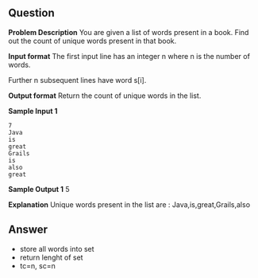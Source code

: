 ## Question

**Problem Description**
You are given a list of words present in a book. Find out the count of unique words present in that book.

**Input format**
The first input line has an integer n where n is the number of words.

Further n subsequent lines have word s[i].

**Output format**
Return the count of unique words in the list.

**Sample Input 1**

```
7
Java
is
great
Grails
is
also
great
```

**Sample Output 1**
5

**Explanation**
Unique words present in the list are : Java,is,great,Grails,also

## Answer

- store all words into set
- return lenght of set
- tc=n, sc=n
